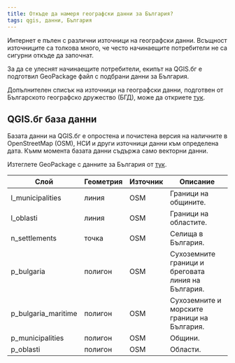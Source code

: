 ```yaml
---
title: Откъде да намеря географски данни за България?
tags: qgis, данни, България
---
```


Интернет е пълен с различни източници на географски данни. Всъщност източниците са толкова много, че често начинаещите потребители не са сигурни откъде да започнат.

За да се улеснят начинаещите потребители, екипът на QGIS.бг е подготвил GeoPackage файл с подбрани данни за България.

Допълнителен списък на източници на географски данни, подготвен от Българското географско дружество (БГД), може да откриете [тук](../../external/1000_data.md).

## QGIS.бг база данни

Базата данни на QGIS.бг е опростена и почистена версия на наличните в OpenStreetMap (OSM), НСИ и други източници данни към определена дата. Къмм момента базата данни съдържа само векторни данни.

Изтеглете GeoPackage с данните за България от [тук](https://qgis.bg/data/administrative_latest.gpkg).

| Слой                | Геометрия | Източник | Описание                                           |
|---------------------|-----------|----------|----------------------------------------------------|
| l_municipalities    | линия     | OSM      | Граници на общините.                               |
| l_oblasti           | линия     | OSM      | Граници на областите.                              |
| n_settlements       | точка     | OSM      | Селища в България.                                 |
| p_bulgaria          | полигон   | OSM      | Сухоземните граници и бреговата линия на България. |
| p_bulgaria_maritime | полигон   | OSM      | Сухоземните и морските граници на България.        |
| p_municipalities    | полигон   | OSM      | Общини.                                            |
| p_oblasti           | полигон   | OSM      | Области.                                           |
